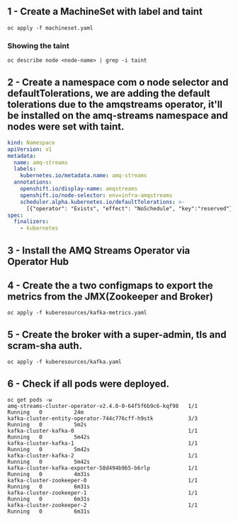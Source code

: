 ## 1 - Create a MachineSet with label and taint
```shell
oc apply -f machineset.yaml
```
### Showing the taint
```shell
oc describe node <node-name> | grep -i taint
```

## 2 - Create a namespace com o node selector and defaultTolerations, we are adding the default tolerations due to the amqstreams operator, it'll be installed on the amq-streams namespace and nodes were set with taint.
```yaml
kind: Namespace
apiVersion: v1
metadata:
  name: amq-streams
  labels:
    kubernetes.io/metadata.name: amq-streams
  annotations:
    openshift.io/display-name: amqstreams
    openshift.io/node-selector: env=infra-amqstreams
    scheduler.alpha.kubernetes.io/defaultTolerations: >-
      [{"operator": "Exists", "effect": "NoSchedule", "key":"reserved"}]
spec:
  finalizers:
    - kubernetes
```
## 3 - Install the AMQ Streams Operator via Operator Hub

## 4 - Create the a two configmaps to export the metrics from the JMX(Zookeeper and Broker)
```shell
oc apply -f kuberesources/kafka-metrics.yaml
```
## 5 - Create the broker with a super-admin, tls and scram-sha auth. 
```shell
oc apply -f kuberesources/kafka.yaml
```
## 6 - Check if all pods were deployed.
```shell
oc get pods -w 
amq-streams-cluster-operator-v2.4.0-0-64f5f6b9c6-kqf98   1/1     Running   0          24m
kafka-cluster-entity-operator-744c776cff-h9stk           3/3     Running   0          5m2s
kafka-cluster-kafka-0                                    1/1     Running   0          5m42s
kafka-cluster-kafka-1                                    1/1     Running   0          5m42s
kafka-cluster-kafka-2                                    1/1     Running   0          5m42s
kafka-cluster-kafka-exporter-58d494b9b5-b6rlp            1/1     Running   0          4m31s
kafka-cluster-zookeeper-0                                1/1     Running   0          6m31s
kafka-cluster-zookeeper-1                                1/1     Running   0          6m31s
kafka-cluster-zookeeper-2                                1/1     Running   0          6m31s
```
